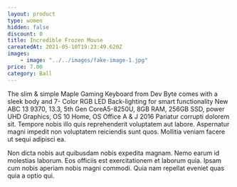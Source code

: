 ```yaml
---
layout: product
type: women
hidden: false
discount: 0
title: Incredible Frozen Mouse
careatedAt: 2021-05-10T19:23:49.620Z
images:
    - image: "../../images/fake-image-1.jpg"
price: 7.00
category: Ball
---
```

The slim & simple Maple Gaming Keyboard from Dev Byte comes with a sleek body and 7- Color RGB LED Back-lighting for smart functionality
New ABC 13 9370, 13.3, 5th Gen CoreA5-8250U, 8GB RAM, 256GB SSD, power UHD Graphics, OS 10 Home, OS Office A & J 2016
Pariatur corrupti dolorem sit. Tempore nobis illo quis reprehenderit voluptatem aut labore. Aspernatur magni impedit non voluptatem reiciendis sunt quos. Mollitia veniam facere ut sequi adipisci ea.
 Non dicta nobis aut quibusdam nobis expedita magnam. Nemo earum id molestias laborum. Eos officiis est exercitationem et laborum quia. Ipsam cum nobis aperiam nobis magni commodi. Quia nam repellat eveniet quas quia a optio qui.
